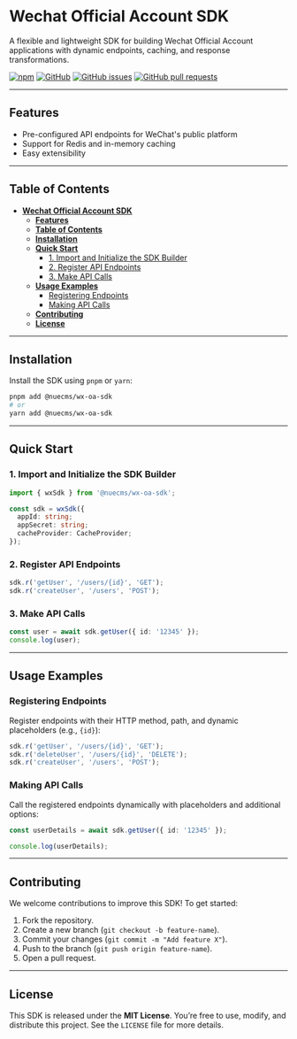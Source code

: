 # **Wechat Official Account SDK**

A flexible and lightweight SDK for building Wechat Official Account applications with dynamic endpoints, caching, and response transformations.

[![npm](https://img.shields.io/npm/v/@nuecms/wx-oa-sdk)](https://www.npmjs.com/package/@nuecms/wx-oa-sdk)
[![GitHub](https://img.shields.io/github/license/nuecms/wx-oa-sdk)](https://www.github.com/nuecms/wx-oa-sdk)
[![GitHub issues](https://img.shields.io/github/issues/nuecms/wx-oa-sdk)](https://www.github.com/nuecms/wx-oa-sdk/issues)
[![GitHub pull requests](https://img.shields.io/github/issues-pr/nuecms/wx-oa-sdk)](https://www.github.com/nuecms/wx-oa-sdk/pulls)

---

## **Features**


- Pre-configured API endpoints for WeChat's public platform
- Support for Redis and in-memory caching
- Easy extensibility

---

## **Table of Contents**

- [**Wechat Official Account SDK**](#wechat-official-account-sdk)
  - [**Features**](#features)
  - [**Table of Contents**](#table-of-contents)
  - [**Installation**](#installation)
  - [**Quick Start**](#quick-start)
    - [1. Import and Initialize the SDK Builder](#1-import-and-initialize-the-sdk-builder)
    - [2. Register API Endpoints](#2-register-api-endpoints)
    - [3. Make API Calls](#3-make-api-calls)
  - [**Usage Examples**](#usage-examples)
    - [Registering Endpoints](#registering-endpoints)
    - [Making API Calls](#making-api-calls)
  - [**Contributing**](#contributing)
  - [**License**](#license)

---

## **Installation**

Install the SDK using `pnpm` or `yarn`:

```bash
pnpm add @nuecms/wx-oa-sdk
# or
yarn add @nuecms/wx-oa-sdk
```

---

## **Quick Start**

### 1. Import and Initialize the SDK Builder

```typescript
import { wxSdk } from '@nuecms/wx-oa-sdk';

const sdk = wxSdk({
  appId: string;
  appSecret: string;
  cacheProvider: CacheProvider;
});
```

### 2. Register API Endpoints

```typescript
sdk.r('getUser', '/users/{id}', 'GET');
sdk.r('createUser', '/users', 'POST');
```

### 3. Make API Calls

```typescript
const user = await sdk.getUser({ id: '12345' });
console.log(user);
```

---

## **Usage Examples**

### Registering Endpoints

Register endpoints with their HTTP method, path, and dynamic placeholders (e.g., `{id}`):

```typescript
sdk.r('getUser', '/users/{id}', 'GET');
sdk.r('deleteUser', '/users/{id}', 'DELETE');
sdk.r('createUser', '/users', 'POST');

```

### Making API Calls

Call the registered endpoints dynamically with placeholders and additional options:

```typescript
const userDetails = await sdk.getUser({ id: '12345' });

console.log(userDetails);
```


---

## **Contributing**

We welcome contributions to improve this SDK! To get started:

1. Fork the repository.
2. Create a new branch (`git checkout -b feature-name`).
3. Commit your changes (`git commit -m "Add feature X"`).
4. Push to the branch (`git push origin feature-name`).
5. Open a pull request.

---

## **License**

This SDK is released under the **MIT License**. You’re free to use, modify, and distribute this project. See the `LICENSE` file for more details.

